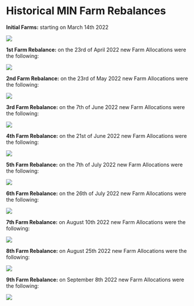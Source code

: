 # Historical MIN Farm Rebalances

**Initial Farms:** starting on March 14th 2022

****![](<../../.gitbook/assets/image (6).png>)****

**1st Farm Rebalance:** on the 23rd of April 2022 new Farm Allocations were the following:

![](<../../.gitbook/assets/image (5).png>)

**2nd Farm Rebalance:** on the 23rd of May 2022 new Farm Allocations were the following:

&#x20;![](<../../.gitbook/assets/image (8) (1).png>)

**3rd Farm Rebalance:** on the 7th of June 2022 new Farm Allocations were the following:

![](<../../.gitbook/assets/image (3) (1).png>)

**4th Farm Rebalance:** on the 21st of June 2022 new Farm Allocations were the following:

![](<../../.gitbook/assets/image (3) (1) (1).png>)

**5th Farm Rebalance:** on the 7th of July 2022 new Farm Allocations were the following:

![](<../../.gitbook/assets/image (2).png>)

**6th Farm Rebalance:** on the 26th of July 2022 new Farm Allocations were the following:

![](<../../.gitbook/assets/image (1).png>)

**7th Farm Rebalance:** on August 10th 2022 new Farm Allocations were the following:

![](<../../.gitbook/assets/image (4).png>)

**8th Farm Rebalance:** on August 25th 2022 new Farm Allocations were the following:

![](../../.gitbook/assets/image.png)

**9th Farm Rebalance:** on September 8th 2022 new Farm Allocations were the following:

![](<../../.gitbook/assets/image (8).png>)



